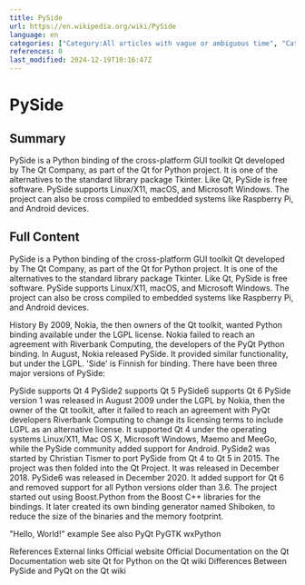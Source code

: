 ```yaml
---
title: PySide
url: https://en.wikipedia.org/wiki/PySide
language: en
categories: ["Category:All articles with vague or ambiguous time", "Category:All stub articles", "Category:Free and open-source software stubs", "Category:Python (programming language) libraries", "Category:Qt (software)", "Category:Vague or ambiguous time from June 2022", "Category:Widget toolkits"]
references: 0
last_modified: 2024-12-19T10:16:47Z
---
```


# PySide

## Summary

PySide is a Python binding of the cross-platform GUI toolkit Qt developed by The Qt Company, as part of the Qt for Python project. It is one of the alternatives to the standard library package Tkinter. Like Qt, PySide is free software. PySide supports Linux/X11, macOS, and Microsoft Windows. The project can also be cross compiled to embedded systems like Raspberry Pi, and Android devices.

## Full Content

PySide is a Python binding of the cross-platform GUI toolkit Qt developed by The Qt Company, as part of the Qt for Python project. It is one of the alternatives to the standard library package Tkinter. Like Qt, PySide is free software. PySide supports Linux/X11, macOS, and Microsoft Windows. The project can also be cross compiled to embedded systems like Raspberry Pi, and Android devices.

History
By 2009, Nokia, the then owners of the Qt toolkit, wanted Python binding available under the LGPL license. Nokia failed to reach an agreement with Riverbank Computing, the developers of the PyQt Python binding. In August, Nokia released PySide. It provided similar functionality, but under the LGPL.  'Side' is Finnish for binding.
There have been three major versions of PySide:

PySide supports Qt 4
PySide2 supports Qt 5
PySide6 supports Qt 6
PySide version 1 was released in August 2009 under the LGPL by Nokia, then the owner of the Qt toolkit, after it failed to reach an agreement with PyQt developers Riverbank Computing to change its licensing terms to include LGPL as an alternative license. It supported Qt 4 under the operating systems Linux/X11, Mac OS X, Microsoft Windows, Maemo and MeeGo, while the PySide community added support for Android.
PySide2 was started by Christian Tismer to port PySide from Qt 4 to Qt 5 in 2015. The project was then folded into the Qt Project. It was released in December 2018.
PySide6 was released in December 2020. It added support for Qt 6 and removed support for all Python versions older than 3.6.
The project started out using Boost.Python from the Boost C++ libraries for the bindings. It later created its own binding generator named Shiboken, to reduce the size of the binaries and the memory footprint.

"Hello, World!" example
See also
PyQt
PyGTK
wxPython

References
External links
Official website
Official Documentation on the Qt Documentation web site
Qt for Python on the Qt wiki
Differences Between PySide and PyQt on the Qt wiki
